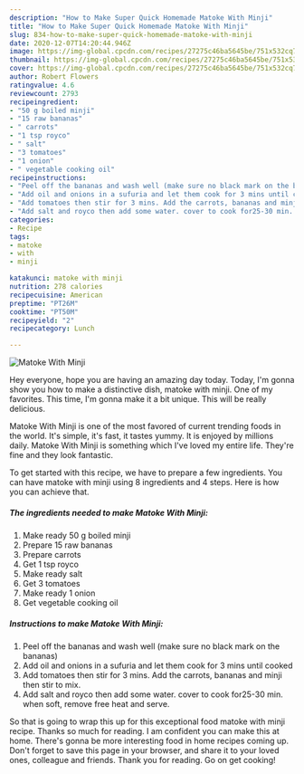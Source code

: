 ```yaml
---
description: "How to Make Super Quick Homemade Matoke With Minji"
title: "How to Make Super Quick Homemade Matoke With Minji"
slug: 834-how-to-make-super-quick-homemade-matoke-with-minji
date: 2020-12-07T14:20:44.946Z
image: https://img-global.cpcdn.com/recipes/27275c46ba5645be/751x532cq70/matoke-with-minji-recipe-main-photo.jpg
thumbnail: https://img-global.cpcdn.com/recipes/27275c46ba5645be/751x532cq70/matoke-with-minji-recipe-main-photo.jpg
cover: https://img-global.cpcdn.com/recipes/27275c46ba5645be/751x532cq70/matoke-with-minji-recipe-main-photo.jpg
author: Robert Flowers
ratingvalue: 4.6
reviewcount: 2793
recipeingredient:
- "50 g boiled minji"
- "15 raw bananas"
- " carrots"
- "1 tsp royco"
- " salt"
- "3 tomatoes"
- "1 onion"
- " vegetable cooking oil"
recipeinstructions:
- "Peel off the bananas and wash well (make sure no black mark on the bananas)"
- "Add oil and onions in a sufuria and let them cook for 3 mins until cooked"
- "Add tomatoes then stir for 3 mins. Add the carrots, bananas and minji then stir to mix."
- "Add salt and royco then add some water. cover to cook for25-30 min. when soft, remove free heat and serve."
categories:
- Recipe
tags:
- matoke
- with
- minji

katakunci: matoke with minji 
nutrition: 278 calories
recipecuisine: American
preptime: "PT26M"
cooktime: "PT50M"
recipeyield: "2"
recipecategory: Lunch

---
```



![Matoke With Minji](https://img-global.cpcdn.com/recipes/27275c46ba5645be/751x532cq70/matoke-with-minji-recipe-main-photo.jpg)

Hey everyone, hope you are having an amazing day today. Today, I'm gonna show you how to make a distinctive dish, matoke with minji. One of my favorites. This time, I'm gonna make it a bit unique. This will be really delicious.

Matoke With Minji is one of the most favored of current trending foods in the world. It's simple, it's fast, it tastes yummy. It is enjoyed by millions daily. Matoke With Minji is something which I've loved my entire life. They're fine and they look fantastic.




To get started with this recipe, we have to prepare a few ingredients. You can have matoke with minji using 8 ingredients and 4 steps. Here is how you can achieve that.

<!--inarticleads1-->

##### The ingredients needed to make Matoke With Minji:

1. Make ready 50 g boiled minji
1. Prepare 15 raw bananas
1. Prepare  carrots
1. Get 1 tsp royco
1. Make ready  salt
1. Get 3 tomatoes
1. Make ready 1 onion
1. Get  vegetable cooking oil




<!--inarticleads2-->

##### Instructions to make Matoke With Minji:

1. Peel off the bananas and wash well (make sure no black mark on the bananas)
1. Add oil and onions in a sufuria and let them cook for 3 mins until cooked
1. Add tomatoes then stir for 3 mins. Add the carrots, bananas and minji then stir to mix.
1. Add salt and royco then add some water. cover to cook for25-30 min. when soft, remove free heat and serve.




So that is going to wrap this up for this exceptional food matoke with minji recipe. Thanks so much for reading. I am confident you can make this at home. There's gonna be more interesting food in home recipes coming up. Don't forget to save this page in your browser, and share it to your loved ones, colleague and friends. Thank you for reading. Go on get cooking!
